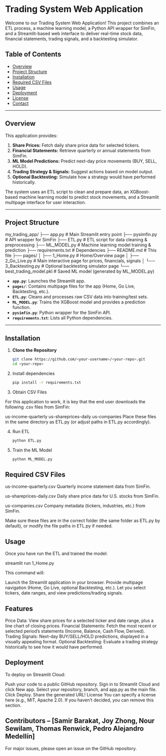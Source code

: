 # Trading System Web Application

Welcome to our Trading System Web Application! This project combines an ETL process, a machine learning model, a Python API wrapper for SimFin, and a Streamlit-based web interface to deliver real-time stock data, financial statements, trading signals, and a backtesting simulator.

## Table of Contents

- [Overview](#overview)
- [Project Structure](#project-structure)
- [Installation](#installation)
- [Required CSV Files](#required-csv-files)
- [Usage](#usage)
- [Deployment](#deployment)
- [License](#license)
- [Contact](#contact)

---

## Overview

This application provides:
1. **Share Prices:** Fetch daily share price data for selected tickers.
2. **Financial Statements:** Retrieve quarterly or annual statements from SimFin.
3. **ML Model Predictions:** Predict next-day price movements (BUY, SELL, HOLD).
4. **Trading Strategy & Signals:** Suggest actions based on model output.
5. **Optional Backtesting:** Simulate how a strategy would have performed historically.

The system uses an ETL script to clean and prepare data, an XGBoost-based machine learning model to predict stock movements, and a Streamlit multipage interface for user interaction.

---

## Project Structure
my_trading_app/ ├── app.py # Main Streamlit entry point ├── pysimfin.py # API wrapper for SimFin ├── ETL.py # ETL script for data cleaning & preprocessing ├── ML_MODEL.py # Machine learning model training & prediction ├── requirements.txt # Dependencies ├── README.md # This file ├── pages/ │ ├── 1_Home.py # Home/Overview page │ ├── 2_Go_Live.py # Main interactive page for prices, financials, signals │ └── 3_Backtesting.py # Optional backtesting simulator page └── best_trading_model.pkl # Saved ML model (generated by ML_MODEL.py)


- **`app.py`**: Launches the Streamlit app.
- **`pages/`**: Contains multipage files for the app (Home, Go Live, Backtesting, etc.).
- **`ETL.py`**: Cleans and processes raw CSV data into training/test sets.
- **`ML_MODEL.py`**: Trains the XGBoost model and provides a prediction function.
- **`pysimfin.py`**: Python wrapper for the SimFin API.
- **`requirements.txt`**: Lists all Python dependencies.

---

## Installation

1. **Clone the Repository**

   ```bash
   git clone https://github.com/<your-username>/<your-repo>.git
   cd <your-repo>
   
2. Install dependencies
   ```bash
   pip install -r requirements.txt

3. Obtain CSV Files

For this application to work, it is key that the end user downloads the following .csv files from SimFin:

us-income-quarterly
us-shareprices-daily
us-companies
Place these files in the same directory as ETL.py (or adjust paths in ETL.py accordingly).

4. Run ETL
   ```bash
   python ETL.py

5. Train the ML Model
   ```bash
   python ML_MODEL.py

## Required CSV Files
us-income-quarterly.csv
Quarterly income statement data from SimFin.

us-shareprices-daily.csv
Daily share price data for U.S. stocks from SimFin.

us-companies.csv
Company metadata (tickers, industries, etc.) from SimFin.

Make sure these files are in the correct folder (the same folder as ETL.py by default), or modify the file paths in ETL.py if needed.

## Usage
Once you have run the ETL and trained the model:

streamlit run 1_Home.py

This command will:

Launch the Streamlit application in your browser.
Provide multipage navigation (Home, Go Live, optional Backtesting, etc.).
Let you select tickers, date ranges, and view predictions/trading signals.

## Features
Price Data: View share prices for a selected ticker and date range, plus a line chart of closing prices.
Financial Statements: Fetch the most recent or selected period’s statements (Income, Balance, Cash Flow, Derived).
Trading Signals: Next-day BUY/SELL/HOLD predictions, displayed in a visually appealing format.
Optional Backtesting: Evaluate a trading strategy historically to see how it would have performed.

## Deployment
To deploy on Streamlit Cloud:

Push your code to a public GitHub repository.
Sign in to Streamlit Cloud and click New app.
Select your repository, branch, and app.py as the main file.
Click Deploy.
Share the generated URL!
License
You can specify a license here (e.g., MIT, Apache 2.0). If you haven’t decided, you can remove this section.

## Contributors – [Samir Barakat, Joy Zhong, Nour Sewilam, Thomas Renwick, Pedro Alejandro Medellín]
For major issues, please open an issue on the GitHub repository.
